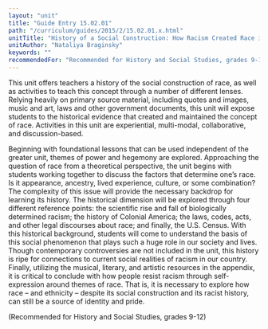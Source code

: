 ```yaml
---
layout: "unit"
title: "Guide Entry 15.02.01"
path: "/curriculum/guides/2015/2/15.02.01.x.html"
unitTitle: "History of a Social Construction: How Racism Created Race in America"
unitAuthor: "Nataliya Braginsky"
keywords: ""
recommendedFor: "Recommended for History and Social Studies, grades 9-12"
---
```

<main>
<p>
This unit offers teachers a history of the social construction of race, as well as activities to teach this concept through a number of different lenses. Relying heavily on primary source material, including quotes and images, music and art, laws and other government documents, this unit will expose students to the historical evidence that created and maintained the concept of race. Activities in this unit are experiential, multi-modal, collaborative, and discussion-based.
</p>
<p>
Beginning with foundational lessons that can be used independent of the greater unit, themes of power and hegemony are explored. Approaching the question of race from a theoretical perspective, the unit begins with students working together to discuss the factors that determine one’s race. Is it appearance, ancestry, lived experience, culture, or some combination? The complexity of this issue will provide the necessary backdrop for learning its history. The historical dimension will be explored through four different reference points: the scientific rise and fall of biologically determined racism; the history of Colonial America; the laws, codes, acts, and other legal discourses about race; and finally, the U.S. Census. With this historical background, students will come to understand the basis of this social phenomenon that plays such a huge role in our society and lives. Though contemporary controversies are not included in the unit, this history is ripe for connections to current social realities of racism in our country. Finally, utilizing the musical, literary, and artistic resources in the appendix, it is critical to conclude with how people resist racism through self-expression around themes of race. That is, it is necessary to explore how race – and ethnicity – despite its social construction and its racist history, can still be a source of identity and pride.
</p>
<p>
(Recommended for History and Social Studies, grades 9-12)
</p>
</main>